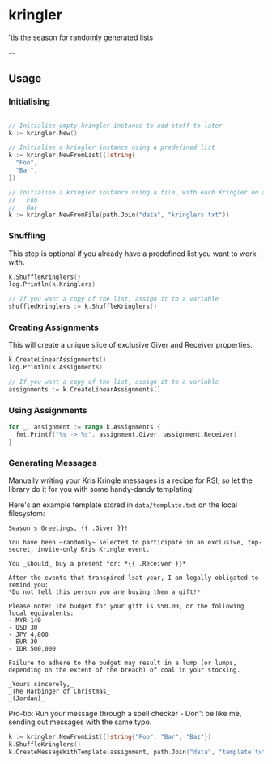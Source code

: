 # kringler

'tis the season for randomly generated lists

--

## Usage

### Initialising

```go

// Initialise empty kringler instance to add stuff to later
k := kringler.New()

// Initialise a kringler instance using a predefined list
k := kringler.NewFromList([]string{
  "Foo",
  "Bar",
})

// Initialise a kringler instance using a file, with each Kringler on a new line, e.g.
//   Foo
//   Bar
k := kringler.NewFromFile(path.Join("data", "kringlers.txt"))
```

### Shuffling

This step is optional if you already have a predefined list you want to work with.

```go
k.ShuffleKringlers()
log.Println(k.Kringlers)

// If you want a copy of the list, assign it to a variable
shuffledKringlers := k.ShuffleKringlers()
```

### Creating Assignments

This will create a unique slice of exclusive Giver and Receiver properties.

```go
k.CreateLinearAssignments()
log.Println(k.Assignments)

// If you want a copy of the list, assign it to a variable
assignments := k.CreateLinearAssignments()
```

### Using Assignments

```go
for _, assignment := range k.Assignments {
  fmt.Printf("%s -> %s", assignment.Giver, assignment.Receiver)
}
```

### Generating Messages

Manually writing your Kris Kringle messages is a recipe for RSI, so let the library do it for you with some handy-dandy
templating!

Here's an example template stored in `data/template.txt` on the local filesystem:

```
Season's Greetings, {{ .Giver }}!

You have been ~randomly~ selected to participate in an exclusive, top-secret, invite-only Kris Kringle event.

You _should_ buy a present for: *{{ .Receiver }}*

After the events that transpired lsat year, I am legally obligated to remind you:
*Do not tell this person you are buying them a gift!*

Please note: The budget for your gift is $50.00, or the following local equivalents:
- MYR 140
- USD 30
- JPY 4,800
- EUR 30
- IDR 500,000

Failure to adhere to the budget may result in a lump (or lumps, depending on the extent of the breach) of coal in your stocking.

_Yours sincerely,_
_The Harbinger of Christmas_
_(Jordan)_
```

Pro-tip: Run your message through a spell checker - Don't be like me, sending out messages with the same typo.

```go
k := kringler.NewFromList([]string{"Foo", "Bar", "Baz"})
k.ShuffleKringlers()
k.CreateMessageWithTemplate(assignment, path.Join("data", "template.txt"), "messages")
```
